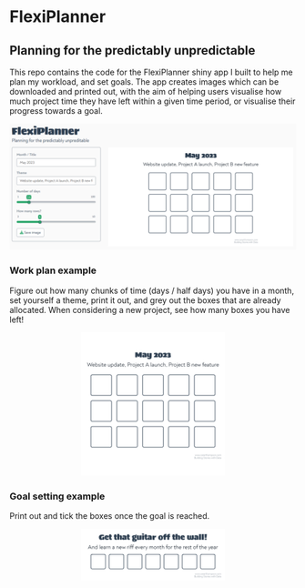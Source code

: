 FlexiPlanner
================

## Planning for the predictably unpredictable

This repo contains the code for the FlexiPlanner shiny app I built to
help me plan my workload, and set goals. The app creates images which
can be downloaded and printed out, with the aim of helping users
visualise how much project time they have left within a given time
period, or visualise their progress towards a goal.

![](demo/shot_230504_093352.png)

### Work plan example

Figure out how many chunks of time (days / half days) you have in a
month, set yourself a theme, print it out, and grey out the boxes that
are already allocated. When considering a new project, see how many
boxes you have left!

<center>
<img src="demo/flexiPlanner_may_2023.png" style="width:50.0%" />
</center>

### Goal setting example

Print out and tick the boxes once the goal is reached.

<center>
<img src="demo/flexiPlanner_get_that_guitar_off_the_wall.png"
style="width:50.0%" />
</center>
